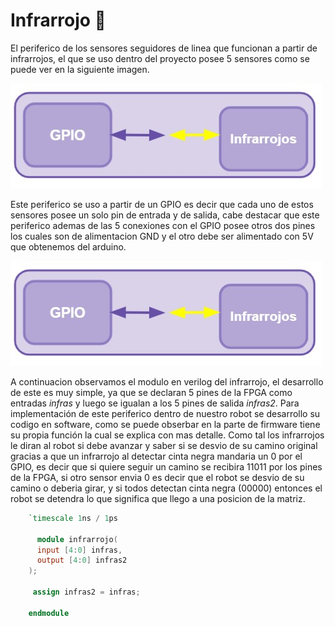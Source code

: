 # Infrarrojo :footprints:
El periferico de los sensores seguidores de linea que funcionan a partir de infrarrojos, el que se uso dentro del proyecto posee 5 sensores como se puede ver en la siguiente imagen.

![Screenshot](/Imagenes/GPIOir.jpg)

Este periferico se uso a partir de un GPIO es decir que cada uno de estos sensores posee un solo pin de entrada y de salida, cabe destacar que este periferico ademas de las 5 conexiones con el GPIO posee otros dos pines los cuales son de alimentacion GND y el otro debe ser alimentado con 5V que obtenemos del arduino.

![Screenshot](/Imagenes/GPIOir.jpg)

A continuacion observamos el modulo en verilog del infrarrojo, el desarrollo de este es muy simple, ya que se declaran 5 pines de la FPGA como entradas *infras* y luego se igualan a los 5 pines de salida *infras2*. Para implementación de este periferico dentro de nuestro robot se desarrollo su codigo en software, como se puede obserbar en la parte de firmware tiene su propia función la cual se explica con mas detalle. Como tal los infrarrojos le diran al robot si debe avanzar y saber si se desvio de su camino original gracias a que un infrarrojo al detectar cinta negra mandaria un 0 por el GPIO, es decir que si quiere seguir un camino se recibira 11011 por los pines de la FPGA, si otro sensor envia 0 es decir que el robot se desvio de su camino o deberia girar, y si todos detectan cinta negra (00000) entonces el robot se detendra lo que significa que llego a una posicion de la matriz.

```verilog
    `timescale 1ns / 1ps

      module infrarrojo(
      input [4:0] infras,
      output [4:0] infras2
    );

     assign infras2 = infras;

    endmodule
```
